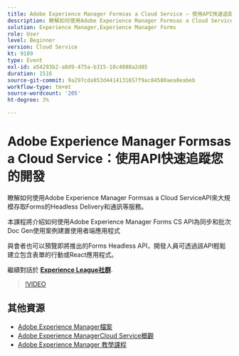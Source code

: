 ```yaml
---
title: Adobe Experience Manager Formsas a Cloud Service — 使用API快速追蹤您的開發
description: 瞭解如何使用Adobe Experience Manager Formsas a Cloud ServiceAPI來大規模存取Forms的Headless Delivery和通訊等服務。 本課程將介紹如何使用Adobe Experience Manager Forms CS API為同步和批次Doc Gen使用案例建置使用者端應用程式。 與會者也可以預覽即將推出的Forms Headless API，開發人員可透過該API輕鬆建立包含表單的行動或React應用程式。
solution: Experience Manager,Experience Manager Forms
role: User
level: Beginner
version: Cloud Service
kt: 9189
type: Event
exl-id: a54293b2-a8d9-475a-b315-18c4088a2d85
duration: 1516
source-git-commit: 9a297cda953d4414131657f9ac84580aea0eabeb
workflow-type: tm+mt
source-wordcount: '205'
ht-degree: 3%

---
```


# Adobe Experience Manager Formsas a Cloud Service：使用API快速追蹤您的開發

瞭解如何使用Adobe Experience Manager Formsas a Cloud ServiceAPI來大規模存取Forms的Headless Delivery和通訊等服務。 

本課程將介紹如何使用Adobe Experience Manager Forms CS API為同步和批次Doc Gen使用案例建置使用者端應用程式

與會者也可以預覽即將推出的Forms Headless API，開發人員可透過該API輕鬆建立包含表單的行動或React應用程式。

繼續對話於 **[Experience League社群](https://adobe.ly/3zKLQrw)**.

>[!VIDEO](https://video.tv.adobe.com/v/337724/?quality=12&learn=on&hidetitle=true)

## 其他資源

- [Adobe Experience Manager檔案](https://experienceleague.adobe.com/docs/experience-manager-cloud-service.html)
- [Adobe Experience ManagerCloud Service概觀](https://experienceleague.adobe.com/docs/experience-manager-cloud-service/overview/home.html)
- [Adobe Experience Manager 教學課程](https://experienceleague.adobe.com/docs/experience-manager-tutorials.html)
